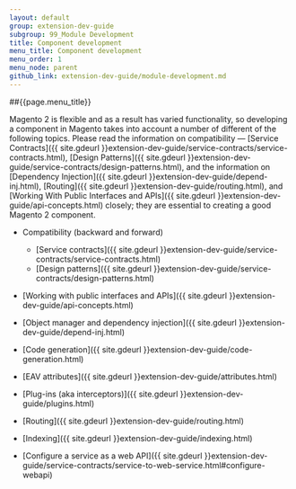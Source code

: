 ```yaml
---
layout: default
group: extension-dev-guide
subgroup: 99_Module Development
title: Component development
menu_title: Component development
menu_order: 1
menu_node: parent
github_link: extension-dev-guide/module-development.md
---
```


##{{page.menu_title}}

Magento 2 is flexible and as a result has varied functionality, so developing a component in Magento takes into account a number of different of the following topics. Please read the information on compatibility &#8212; [Service Contracts]({{ site.gdeurl }}extension-dev-guide/service-contracts/service-contracts.html), [Design Patterns]({{ site.gdeurl }}extension-dev-guide/service-contracts/design-patterns.html), and the information on [Dependency Injection]({{ site.gdeurl }}extension-dev-guide/depend-inj.html), [Routing]({{ site.gdeurl }}extension-dev-guide/routing.html), and [Working With Public Interfaces and APIs]({{ site.gdeurl }}extension-dev-guide/api-concepts.html) closely; they are essential to creating a good Magento 2 component.



* Compatibility (backward and forward)
   * [Service contracts]({{ site.gdeurl }}extension-dev-guide/service-contracts/service-contracts.html)
   * [Design patterns]({{ site.gdeurl }}extension-dev-guide/service-contracts/design-patterns.html) 
  
* [Working with public interfaces and APIs]({{ site.gdeurl }}extension-dev-guide/api-concepts.html)
* [Object manager and dependency injection]({{ site.gdeurl }}extension-dev-guide/depend-inj.html)
* [Code generation]({{ site.gdeurl }}extension-dev-guide/code-generation.html)
* [EAV attributes]({{ site.gdeurl }}extension-dev-guide/attributes.html)
* [Plug-ins (aka interceptors)]({{ site.gdeurl }}extension-dev-guide/plugins.html)
* [Routing]({{ site.gdeurl }}extension-dev-guide/routing.html)
* [Indexing]({{ site.gdeurl }}extension-dev-guide/indexing.html)
* [Configure a service as a web API]({{ site.gdeurl }}extension-dev-guide/service-contracts/service-to-web-service.html#configure-webapi)

